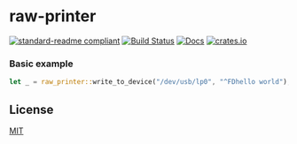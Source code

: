 # raw-printer

[![standard-readme compliant](https://img.shields.io/badge/readme%20style-standard-brightgreen.svg?style=flat-square)](https://github.com/RichardLitt/standard-readme)
[![Build Status](https://github.com/mushonnip/{{raw-printer}}/workflows/ci/badge.svg?branch=release)](https://github.com/mushonnip/{{raw-printer}}/actions)
[![Docs](https://docs.rs/{{raw-printer}}/badge.svg)](https://docs.rs/{{raw-printer}})
[![crates.io](https://img.shields.io/crates/v/{{raw-printer}}.svg)](https://crates.io/crates/{{raw-printer}})

### Basic example

```rust
let _ = raw_printer::write_to_device("/dev/usb/lp0", "^FDhello world");

```

## License

[MIT](https://github.com/aws/mit-0)